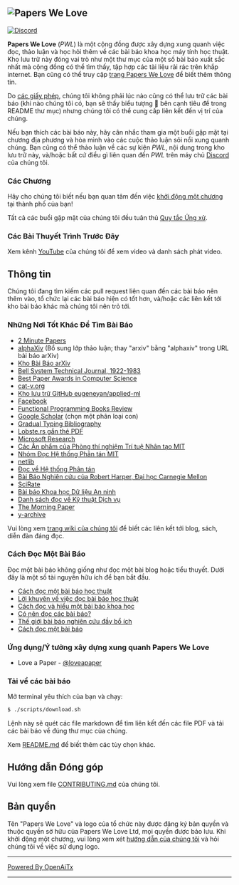## ![Papers We Love](http://paperswelove.org/images/logo-top.svg)

 [![Discord](https://img.shields.io/static/v1?label=Discord&message=join%20us!&color=mediumslateblue)](https://discord.gg/Tu2VynkRWV)

**Papers We Love** (*PWL*) là một cộng đồng được xây dựng xung quanh việc đọc, thảo luận và học hỏi thêm về các bài báo khoa học máy tính học thuật. Kho lưu trữ này đóng vai trò như một thư mục của một số bài báo xuất sắc nhất mà cộng đồng có thể tìm thấy, tập hợp các tài liệu rải rác trên khắp internet. Bạn cũng có thể truy cập [trang Papers We Love](http://paperswelove.org/) để biết thêm thông tin.

Do [các giấy phép](https://github.com/papers-we-love/papers-we-love/blob/master/.github/CONTRIBUTING.md#respect-content-licenses), chúng tôi không phải lúc nào cũng có thể lưu trữ các bài báo (khi nào chúng tôi có, bạn sẽ thấy biểu tượng :scroll: bên cạnh tiêu đề trong README thư mục) nhưng chúng tôi có thể cung cấp liên kết đến vị trí của chúng.

Nếu bạn thích các bài báo này, hãy cân nhắc tham gia một buổi gặp mặt tại chương địa phương và hòa mình vào các cuộc thảo luận sôi nổi xung quanh chúng. Bạn cũng có thể thảo luận về các sự kiện *PWL*, nội dung trong kho lưu trữ này, và/hoặc bất cứ điều gì liên quan đến *PWL* trên máy chủ [Discord](https://discord.gg/Tu2VynkRWV) của chúng tôi.

### Các Chương

Hãy cho chúng tôi biết nếu bạn quan tâm đến việc [khởi động một chương](https://github.com/papers-we-love/organizers) tại thành phố của bạn!

Tất cả các buổi gặp mặt của chúng tôi đều tuân thủ [Quy tắc Ứng xử](CODE_OF_CONDUCT.md).

### Các Bài Thuyết Trình Trước Đây

Xem kênh [YouTube](https://www.youtube.com/user/PapersWeLove) của chúng tôi để xem video và danh sách phát video.

## Thông tin

Chúng tôi đang tìm kiếm các pull request liên quan đến các bài báo nên thêm vào, tổ chức lại các bài báo hiện có tốt hơn, và/hoặc các liên kết tới kho bài báo khác mà chúng tôi nên trỏ tới.

### Những Nơi Tốt Khác Để Tìm Bài Báo

* [2 Minute Papers](https://www.youtube.com/user/keeroyz)
* [alphaXiv](https://www.alphaxiv.org/) (Bổ sung lớp thảo luận; thay "arxiv" bằng "alphaxiv" trong URL bài báo arXiv)
* [Kho Bài Báo arXiv](http://arxiv.org/)
* [Bell System Technical Journal, 1922-1983](https://www.bell-labs.com/our-research/technical-journal/)
* [Best Paper Awards in Computer Science](http://jeffhuang.com/best_paper_awards.html)
* [cat-v.org](http://doc.cat-v.org/)
* [Kho lưu trữ GitHub eugeneyan/applied-ml](https://github.com/eugeneyan/applied-ml)
* [Facebook](https://research.facebook.com/publications/)
* [Functional Programming Books Review](http://alexott.net/en/fp/books/)
* [Google Scholar](http://scholar.google.com/citations?view_op=top_venues&hl=en&vq=eng) (chọn một phân loại con)
* [Gradual Typing Bibliography](http://samth.github.io/gradual-typing-bib/)
* [Lobste.rs gắn thẻ PDF](https://lobste.rs/t/pdf)
* [Microsoft Research](https://www.microsoft.com/en-us/research/publications/)
* [Các Ấn phẩm của Phòng thí nghiệm Trí tuệ Nhân tạo MIT](http://dspace.mit.edu/handle/1721.1/39813)
* [Nhóm Đọc Hệ thống Phân tán MIT](http://dsrg.pdos.csail.mit.edu/)
* [netlib](http://www.netlib.org/)
* [Đọc về Hệ thống Phân tán](http://christophermeiklejohn.com/distributed/systems/2013/07/12/readings-in-distributed-systems.html)
* [Bài Báo Nghiên cứu của Robert Harper, Đại học Carnegie Mellon](https://www.cs.cmu.edu/~rwh/papers/index.html)
* [SciRate](https://scirate.com/)
* [Bài báo Khoa học Dữ liệu An ninh](http://www.covert.io/the-definitive-security-datascience-and-machinelearning-guide/)
* [Danh sách đọc về Kỹ thuật Dịch vụ](https://github.com/mmcgrana/services-engineering)
* [The Morning Paper](http://blog.acolyer.org/)
* [y-archive](http://yarchive.net/comp/index.html)

Vui lòng xem [trang wiki của chúng tôi](https://github.com/papers-we-love/papers-we-love/wiki/Other-Good-Sources-of-Reading-Material) để biết các liên kết tới blog, sách, diễn đàn đáng đọc.

### Cách Đọc Một Bài Báo

Đọc một bài báo không giống như đọc một bài blog hoặc tiểu thuyết. Dưới đây là một số tài nguyên hữu ích để bạn bắt đầu.

* [Cách đọc một bài báo học thuật](http://organizationsandmarkets.com/2010/08/31/how-to-read-an-academic-article/)
* [Lời khuyên về việc đọc bài báo học thuật](https://userpages.umbc.edu/~akmassey/posts/2012-02-15-advice-on-reading-academic-papers.html)
* [Cách đọc và hiểu một bài báo khoa học](http://violentmetaphors.com/2013/08/25/how-to-read-and-understand-a-scientific-paper-2/)
* [Có nên đọc các bài báo?](http://michaelrbernste.in/2014/10/21/should-i-read-papers.html)
* [Thế giới bài báo nghiên cứu đầy bổ ích](https://www.youtube.com/watch?v=8eRx5Wo3xYA)
* [Cách đọc một bài báo](http://ccr.sigcomm.org/online/files/p83-keshavA.pdf)

### Ứng dụng/Ý tưởng xây dựng xung quanh Papers We Love

* Love a Paper - [@loveapaper](https://twitter.com/loveapaper)

### Tải về các bài báo

Mở terminal yêu thích của bạn và chạy:

```bash
$ ./scripts/download.sh
```

Lệnh này sẽ quét các file markdown để tìm liên kết đến các file PDF và tải các bài báo về đúng thư mục của chúng.

Xem [README.md](./scripts/README.md) để biết thêm các tùy chọn khác.

## Hướng dẫn Đóng góp

Vui lòng xem file [CONTRIBUTING.md](https://github.com/papers-we-love/papers-we-love/blob/master/.github/CONTRIBUTING.md) của chúng tôi.

## Bản quyền

Tên "Papers We Love" và logo của tổ chức này được đăng ký bản quyền và thuộc quyền sở hữu của Papers We Love Ltd, mọi quyền được bảo lưu. Khi khởi động một chương, vui lòng xem xét [hướng dẫn của chúng tôi](https://github.com/papers-we-love/papers-we-love/wiki/Creating-a-PWL-chapter) và hỏi chúng tôi về việc sử dụng logo.

---

[Powered By OpenAiTx](https://github.com/OpenAiTx/OpenAiTx)

---